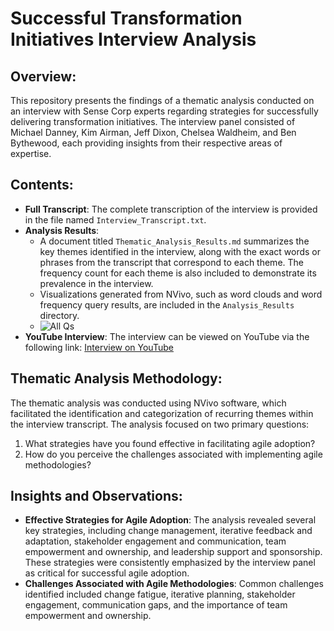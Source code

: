 # Successful Transformation Initiatives Interview Analysis

## Overview:
This repository presents the findings of a thematic analysis conducted on an interview with Sense Corp experts regarding strategies for successfully delivering transformation initiatives. The interview panel consisted of Michael Danney, Kim Airman, Jeff Dixon, Chelsea Waldheim, and Ben Bythewood, each providing insights from their respective areas of expertise.

## Contents:
- **Full Transcript**: The complete transcription of the interview is provided in the file named `Interview_Transcript.txt`.
- **Analysis Results**: 
  - A document titled `Thematic_Analysis_Results.md` summarizes the key themes identified in the interview, along with the exact words or phrases from the transcript that correspond to each theme. The frequency count for each theme is also included to demonstrate its prevalence in the interview.
  - Visualizations generated from NVivo, such as word clouds and word frequency query results, are included in the `Analysis_Results` directory.
  - ![All Qs](https://github.com/adnanthedataanalyst/NVivo_Successful-Transformation-Initiatives-Interview-Analysis/assets/152249280/d1aa33aa-d3ce-44c2-bcff-93c71dc0f1fc)
- **YouTube Interview**: The interview can be viewed on YouTube via the following link: [Interview on YouTube](https://www.youtube.com/watch?v=Kz5aoqhhc3k&t=798s)

## Thematic Analysis Methodology:
The thematic analysis was conducted using NVivo software, which facilitated the identification and categorization of recurring themes within the interview transcript. The analysis focused on two primary questions:
1. What strategies have you found effective in facilitating agile adoption?
2. How do you perceive the challenges associated with implementing agile methodologies?

## Insights and Observations:
- **Effective Strategies for Agile Adoption**: The analysis revealed several key strategies, including change management, iterative feedback and adaptation, stakeholder engagement and communication, team empowerment and ownership, and leadership support and sponsorship. These strategies were consistently emphasized by the interview panel as critical for successful agile adoption.
- **Challenges Associated with Agile Methodologies**: Common challenges identified included change fatigue, iterative planning, stakeholder engagement, communication gaps, and the importance of team empowerment and ownership.
 
 
